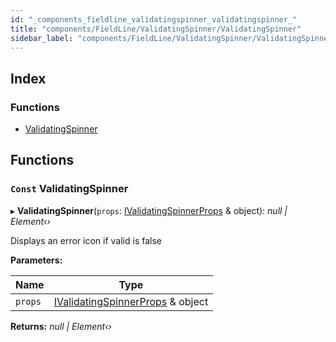 ```yaml
---
id: "_components_fieldline_validatingspinner_validatingspinner_"
title: "components/FieldLine/ValidatingSpinner/ValidatingSpinner"
sidebar_label: "components/FieldLine/ValidatingSpinner/ValidatingSpinner"
---
```


## Index

### Functions

* [ValidatingSpinner](_components_fieldline_validatingspinner_validatingspinner_.md#const-validatingspinner)

## Functions

### `Const` ValidatingSpinner

▸ **ValidatingSpinner**(`props`: [IValidatingSpinnerProps](../interfaces/_components_fieldline_validatingspinner_validatingspinner_types_.ivalidatingspinnerprops.md) & object): *null | Element‹›*

Displays an error icon if valid is false

**Parameters:**

Name | Type |
------ | ------ |
`props` | [IValidatingSpinnerProps](../interfaces/_components_fieldline_validatingspinner_validatingspinner_types_.ivalidatingspinnerprops.md) & object |

**Returns:** *null | Element‹›*

